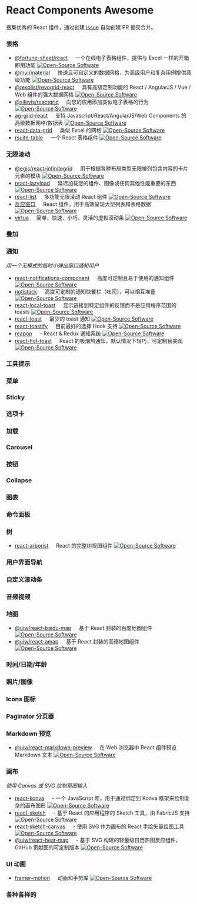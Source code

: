 React Components Awesome
===

搜集优秀的 React 组件，通过创建 [issue](https://github.com/jaywcjlove/react-components-awesome/issues/new/choose) 自动创建 PR 提交合并。

### 表格

<!--表格 START-->
- [@fortune-sheet/react](https://npmjs.com/package/@fortune-sheet/react) <img align="bottom" height="13" src="https://img.shields.io/github/stars/ruilisi/fortune-sheet.svg?label=" /> 一个在线电子表格组件，提供与 Excel 一样的开箱即用功能 [![Open-Source Software][OSS Icon]](https://github.com/ruilisi/fortune-sheet)
- [@mui/material](https://npmjs.com/package/@mui/material) <img align="bottom" height="13" src="https://img.shields.io/github/stars/mui/mui-x.svg?label=" /> 快速且可自定义的数据网格，为高级用户和复杂用例提供高级功能 [![Open-Source Software][OSS Icon]](https://github.com/mui/mui-x)
- [@revolist/revogrid-react](https://npmjs.com/package/@revolist/revogrid-react) <img align="bottom" height="13" src="https://img.shields.io/github/stars/revolist/revogrid.svg?label=" /> 具有高级定制功能的 React / AngularJS / Vue / Web 组件的强大数据网格 [![Open-Source Software][OSS Icon]](https://github.com/revolist/revogrid)
- [@silevis/reactgrid](https://npmjs.com/package/@silevis/reactgrid) <img align="bottom" height="13" src="https://img.shields.io/github/stars/silevis/reactgrid.svg?label=" /> 向您的应用添加类似电子表格的行为 [![Open-Source Software][OSS Icon]](https://github.com/silevis/reactgrid)
- [ag-grid-react](https://npmjs.com/package/ag-grid-react) <img align="bottom" height="13" src="https://img.shields.io/github/stars/ag-grid/ag-grid.svg?label=" /> 支持 Javascript/React/AngularJS/Web Components 的高级数据网格/数据表 [![Open-Source Software][OSS Icon]](https://github.com/ag-grid/ag-grid)
- [react-data-grid](https://npmjs.com/package/react-data-grid) <img align="bottom" height="13" src="https://img.shields.io/github/stars/adazzle/react-data-grid.svg?label=" /> 类似 Excel 的网格 [![Open-Source Software][OSS Icon]](https://github.com/adazzle/react-data-grid)
- [rsuite-table](https://npmjs.com/package/rsuite-table) <img align="bottom" height="13" src="https://img.shields.io/github/stars/rsuite/rsuite-table.svg?label=" /> 一个 React 表格组件 [![Open-Source Software][OSS Icon]](https://github.com/rsuite/rsuite-table)
<!--表格 END-->

### 无限滚动

<!--无限滚动 START-->
- [@egjs/react-infinitegrid](https://npmjs.com/package/@egjs/react-infinitegrid) <img align="bottom" height="13" src="https://img.shields.io/github/stars/naver/egjs-infinitegrid.svg?label=" /> 用于根据各种布局类型无限排列包含内容的卡片元素的模块 [![Open-Source Software][OSS Icon]](https://github.com/naver/egjs-infinitegrid/blob/master/packages/react-infinitegrid)
- [react-lazyload](https://npmjs.com/package/react-lazyload) <img align="bottom" height="13" src="https://img.shields.io/github/stars/twobin/react-lazyload.svg?label=" /> 延迟加载您的组件、图像或任何其他性能重要的东西 [![Open-Source Software][OSS Icon]](https://github.com/twobin/react-lazyload)
- [react-list](https://npmjs.com/package/react-list) <img align="bottom" height="13" src="https://img.shields.io/github/stars/caseywebdev/react-list.svg?label=" /> 多功能无限滚动 React 组件 [![Open-Source Software][OSS Icon]](https://github.com/orgsync/react-list)
- [反应窗口](https://npmjs.com/package/react-window) <img align="bottom" height="13" src="https://img.shields.io/github/stars/bvaughn/react-window.svg?label=" /> React 组件，用于高效呈现大型列表和表格数据 [![Open-Source Software][OSS Icon]](https://github.com/bvaughn/react-window)
- [virtua](https://npmjs.com/package/virtua) <img align="bottom" height="13" src="https://img.shields.io/github/stars/inokawa/virtua.svg?label=" /> 简单、快速、小巧、灵活的虚拟滚动条 [![Open-Source Software][OSS Icon]](https://github.com/inokawa/virtua)
<!--无限滚动 END-->

### 叠加

<!--叠加 START-->
<!--叠加 END-->

### 通知

_用一个无模式的临时小弹出窗口通知用户_

<!--通知 START-->
- [react-notifications-component](https://npmjs.com/package/react-notifications-component) <img align="bottom" height="13" src="https://img.shields.io/github/stars/teodosii/react-notifications-component.svg?label=" /> 高度可定制且易于使用的通知组件 [![Open-Source Software][OSS Icon]](https://github.com/teodosii/react-notifications-component)
- [notistack](https://npmjs.com/package/notistack) <img align="bottom" height="13" src="https://img.shields.io/github/stars/iamhosseindhv/notistack.svg?label=" /> 高度可定制的通知快餐栏（吐司），可以相互堆叠 [![Open-Source Software][OSS Icon]](https://github.com/iamhosseindhv/notistack)
- [react-local-toast](https://npmjs.com/package/react-local-toast) <img align="bottom" height="13" src="https://img.shields.io/github/stars/OlegWock/react-local-toast.svg?label=" /> 显示链接到特定组件的反馈而不是应用程序范围的 toasts [![Open-Source Software][OSS Icon]](https://github.com/OlegWock/react-local-toast)
- [react-toast](https://npmjs.com/package/react-toast) <img align="bottom" height="13" src="https://img.shields.io/github/stars/moharnadreza/react-toast.svg?label=" /> 最少的 toast 通知 [![Open-Source Software][OSS Icon]](https://github.com/moharnadreza/react-toast)
- [react-toastify](https://npmjs.com/package/react-toastify) <img align="bottom" height="13" src="https://img.shields.io/github/stars/fkhadra/react-toastify.svg?label=" /> 目前最好的选择 Hook 支持 [![Open-Source Software][OSS Icon]](https://github.com/fkhadra/react-toastify)
- [reapop](https://npmjs.com/package/reapop) <img align="bottom" height="13" src="https://img.shields.io/github/stars/LouisBarranqueiro/reapop.svg?label=" /> - React & Redux 通知系统 [![Open-Source Software][OSS Icon]](https://github.com/LouisBarranqueiro/reapop)
- [react-hot-toast](https://npmjs.com/package/react-hot-toast) <img align="bottom" height="13" src="https://img.shields.io/github/stars/timolins/react-hot-toast.svg?label=" /> React 的吸烟热通知。默认情况下轻巧，可定制且美观 [![Open-Source Software][OSS Icon]](https://github.com/timolins/react-hot-toast)
<!--通知 END-->

### 工具提示

<!--工具提示 START-->
<!--工具提示 END-->

### 菜单

<!--菜单 START-->
<!--菜单 END-->

### Sticky

<!--Sticky START-->
<!--Sticky END-->

### 选项卡

<!--选项卡 START-->
<!--选项卡 END-->

### 加载

<!--加载 START-->
<!--加载 END-->

### Carousel

<!--Carousel START-->
<!--Carousel END-->

### 按钮

<!--按钮 START-->
<!--按钮 END-->

### Collapse

<!--Collapse START-->
<!--Collapse END-->

### 图表

<!--图表 START-->
<!--图表 END-->

### 命令面板

<!--命令面板 START-->
<!--命令面板 END-->

### 树

<!--树 START-->
- [react-arborist](https://npmjs.com/package/react-arborist) <img align="bottom" height="13" src="https://img.shields.io/github/stars/brimdata/react-arborist.svg?label=" /> React 的完整树视图组件 [![Open-Source Software][OSS Icon]](https://github.com/brimdata/react-arborist)
<!--树 END-->

### 用户界面导航

<!--用户界面导航 START-->
<!--用户界面导航 END-->

### 自定义滚动条

<!--自定义滚动条 START-->
<!--自定义滚动条 END-->

### 音频视频

<!--音频视频 START-->
<!--音频视频 END-->

### 地图

<!--地图 START-->
- [@uiw/react-baidu-map](https://npmjs.com/package/@uiw/react-baidu-map) <img align="bottom" height="13" src="https://img.shields.io/github/stars/uiwjs/react-baidu-map.svg?label=" /> 基于 React 封装的百度地图组件 [![Open-Source Software][OSS Icon]](https://github.com/uiwjs/react-baidu-map)
- [@uiw/react-amap](https://npmjs.com/package/@uiw/react-amap) <img align="bottom" height="13" src="https://img.shields.io/github/stars/uiwjs/react-amap.svg?label=" /> 基于 React 封装的高德地图组件 [![Open-Source Software][OSS Icon]](https://github.com/uiwjs/react-amap)
<!--地图 END-->

### 时间/日期/年龄

<!--时间/日期/年龄 START-->
<!--时间/日期/年龄 END-->

### 照片/图像

<!--照片/图像 START-->
<!--照片/图像 END-->

### Icons 图标

<!--图标 START-->
<!--图标 END-->

### Paginator 分页器

<!--分页器 START-->
<!--分页器 END-->

### Markdown 预览

<!--Markdown 预览 START-->
- [@uiw/react-markdown-preview](https://npmjs.com/package/@uiw/react-markdown-preview) <img align="bottom" height="13" src="https://img.shields.io/github/stars/uiwjs/react-markdown-preview.svg?label=" /> 在 Web 浏览器中 React 组件预览 Markdown 文本 [![Open-Source Software][OSS Icon]](https://github.com/uiwjs/react-markdown-preview)
<!--Markdown 预览 END-->

### 画布

_使用 Canvas 或 SVG 绘制草图输入_

<!--画布 START-->
- [react-konva](https://npmjs.com/package/react-konva) <img align="bottom" height="13" src="https://img.shields.io/github/stars/konvajs/react-konva.svg?label=" /> - 一个 JavaScript 库，用于通过绑定到 Konva 框架来绘制复杂的画布图形 [![Open-Source Software][OSS Icon]](https://github.com/konvajs/react-konva)
- [react-sketch](https://npmjs.com/package/react-sketch) <img align="bottom" height="13" src="https://img.shields.io/github/stars/tbolis/react-sketch.svg?label=" /> - 基于 React 的应用程序的 Sketch 工具，由 FabricJS 支持 [![Open-Source Software][OSS Icon]](https://github.com/tbolis/react-sketch)
- [react-sketch-canvas](https://npmjs.com/package/react-sketch-canvas) <img align="bottom" height="13" src="https://img.shields.io/github/stars/vinothpandian/react-sketch-canvas.svg?label=" /> - 使用 SVG 作为画布的 React 手绘矢量绘图工具 [![Open-Source Software][OSS Icon]](https://github.com/vinothpandian/react-sketch-canvas)
- [@uiw/react-heat-map](https://npmjs.com/package/@uiw/react-heat-map) <img align="bottom" height="13" src="https://img.shields.io/github/stars/uiwjs/react-heat-map.svg?label=" /> - 基于 SVG 构建的轻量级日历热图反应组件，GitHub 贡献图的可定制版本 [![Open-Source Software][OSS Icon]](https://github.com/uiwjs/react-heat-map)
<!--画布 END-->

### UI 动画

<!--UI 动画 START-->
- [framer-motion](https://npmjs.com/package/framer-motion) <img align="bottom" height="13" src="https://img.shields.io/github/stars/framer/motion.svg?label=" /> 动画和手势库 [![Open-Source Software][OSS Icon]](https://github.com/framer/motion)
<!--UI 动画 END-->

### 各种各样的

<!--各种各样的 START-->
<!--各种各样的 END-->

[OSS Icon]: https://jaywcjlove.github.io/sb/ico/min-oss.svg "Open source ui componet on Github"